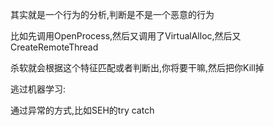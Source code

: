 其实就是一个行为的分析,判断是不是一个恶意的行为

比如先调用OpenProcess,然后又调用了VirtualAlloc,然后又CreateRemoteThread

杀软就会根据这个特征匹配或者判断出,你将要干嘛,然后把你Kill掉





逃过机器学习:

通过异常的方式,比如SEH的try catch

